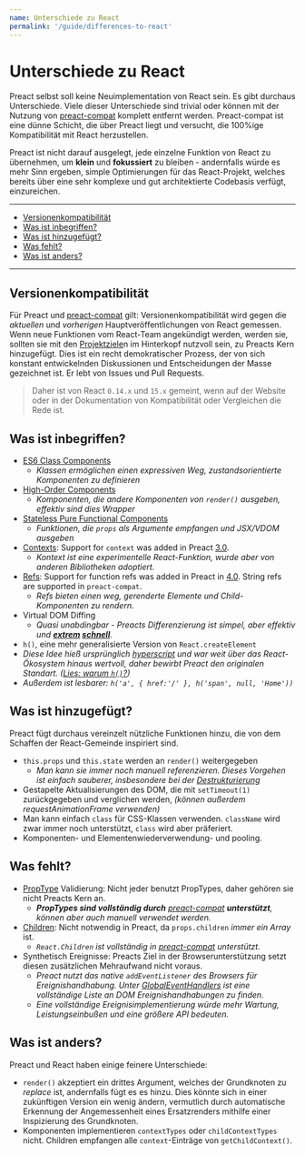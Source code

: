 ```yaml
---
name: Unterschiede zu React
permalink: '/guide/differences-to-react'
---
```


# Unterschiede zu React<!-- omit in toc -->

Preact selbst soll keine Neuimplementation von React sein. Es gibt durchaus Unterschiede. Viele dieser Unterschiede sind trivial oder können mit der Nutzung von [preact-compat] komplett entfernt werden. Preact-compat ist eine dünne Schicht, die über Preact liegt und versucht, die 100%ige Kompatibilität mit React herzustellen.

Preact ist nicht darauf ausgelegt, jede einzelne Funktion von React zu übernehmen, um **klein** und **fokussiert** zu bleiben - andernfalls würde es mehr Sinn ergeben, simple Optimierungen für das React-Projekt, welches bereits über eine sehr komplexe und gut architektierte Codebasis verfügt, einzureichen.

---

- [Versionenkompatibilität](#versionenkompatibilität)
- [Was ist inbegriffen?](#was-ist-inbegriffen)
- [Was ist hinzugefügt?](#was-ist-hinzugefügt)
- [Was fehlt?](#was-fehlt)
- [Was ist anders?](#was-ist-anders)

---

## Versionenkompatibilität

Für Preact und [preact-compat] gilt: Versionenkompatibilität wird gegen die _aktuellen_ und _vorherigen_ Hauptveröffentlichungen von React gemessen. Wenn neue Funktionen vom React-Team angekündigt werden, werden sie, sollten sie mit den [Projektziele]n im Hinterkopf nutzvoll sein, zu Preacts Kern hinzugefügt. Dies ist ein recht demokratischer Prozess, der von sich konstant entwickelnden Diskussionen und Entscheidungen der Masse gezeichnet ist. Er lebt von Issues und Pull Requests.

> Daher ist von React `0.14.x` und `15.x` gemeint, wenn auf der Website oder in der Dokumentation von Kompatibilität oder Vergleichen die Rede ist.


## Was ist inbegriffen?

- [ES6 Class Components]
    - _Klassen ermöglichen einen expressiven Weg, zustandsorientierte Komponenten zu definieren_
- [High-Order Components]  
    - _Komponenten, die andere Komponenten von `render()` ausgeben, effektiv sind dies Wrapper_
- [Stateless Pure Functional Components]  
    - _Funktionen, die `props` als Argumente empfangen und JSX/VDOM ausgeben_
- [Contexts]: Support for `context` was added in Preact [3.0].
    - _Kontext ist eine experimentelle React-Funktion, wurde aber von anderen Bibliotheken adoptiert._
- [Refs]: Support for function refs was added in Preact in [4.0]. String refs are supported in `preact-compat`.
    - _Refs bieten einen weg, gerenderte Elemente und Child-Komponenten zu rendern._
- Virtual DOM Diffing
    - _Quasi unabdingbar - Preacts Differenzierung ist simpel, aber effektiv und **[extrem](http://developit.github.io/js-repaint-perfs/) [schnell](https://localvoid.github.io/uibench/)**._
- `h()`, eine mehr generalisierte Version von `React.createElement`
- _Diese Idee hieß ursprünglich [hyperscript] und war weit über das React-Ökosystem hinaus wertvoll, daher bewirbt Preact den originalen Standart. ([Lies: warum `h()`?](http://jasonformat.com/wtf-is-jsx))_
- _Außerdem ist lesbarer: `h('a', { href:'/' }, h('span', null, 'Home'))`_


## Was ist hinzugefügt?

Preact fügt durchaus vereinzelt nützliche Funktionen hinzu, die von dem Schaffen der React-Gemeinde inspiriert sind.

- `this.props` und `this.state` werden an `render()` weitergegeben  
    - _Man kann sie immer noch manuell referenzieren. Dieses Vorgehen ist einfach sauberer, insbesondere bei der [Destrukturierung]_
- Gestapelte Aktualisierungen des DOM, die mit `setTimeout(1)` zurückgegeben und verglichen werden, _(können außerdem requestAnimationFrame verwenden)_
- Man kann einfach `class` für CSS-Klassen verwenden. `className` wird zwar immer noch unterstützt, `class` wird aber präferiert.
- Komponenten- und Elementenwiederverwendung- und pooling.


## Was fehlt?

- [PropType] Validierung: Nicht jeder benutzt PropTypes, daher gehören sie nicht Preacts Kern an.
    - _**PropTypes sind vollständig durch** [preact-compat] **unterstützt**, können aber auch manuell verwendet werden._
- [Children]: Nicht notwendig in Preact, da `props.children` _immer ein Array_ ist.
    - _`React.Children` ist vollständig in [preact-compat] unterstützt._
- Synthetisch Ereignisse: Preacts Ziel in der Browserunterstützung setzt diesen zusätzlichen Mehraufwand nicht voraus.
    - _Preact nutzt das native `addEventListener` des Browsers für Ereignishandhabung. Unter [GlobalEventHandlers] ist eine vollständige Liste an DOM Ereignishandhabungen zu finden._
    - _Eine vollständige Ereignisimplementierung würde mehr Wartung, Leistungseinbußen und eine größere API bedeuten._


## Was ist anders?

Preact und React haben einige feinere Unterschiede:


- `render()` akzeptiert ein drittes Argument, welches der Grundknoten zu _replace_ ist, andernfalls fügt es es hinzu. Dies könnte sich in einer zukünftigen Version ein wenig ändern, vermutlich durch automatische Erkennung der Angemessenheit eines Ersatzrenders mithilfe einer Inspizierung des Grundknoten.
- Komponenten implementieren `contextTypes` oder `childContextTypes` nicht. Children empfangen alle `context`-Einträge von `getChildContext()`.

[Projektziele]: /about/project-goals
[hyperscript]: https://github.com/dominictarr/hyperscript
[3.0]: https://github.com/developit/preact/milestones/3.0
[4.0]: https://github.com/developit/preact/milestones/4.0
[preact-compat]: https://github.com/developit/preact-compat
[PropType]: https://github.com/developit/proptypes
[Contexts]: https://facebook.github.io/react/docs/context.html
[Refs]: https://facebook.github.io/react/docs/more-about-refs.html
[Children]: https://facebook.github.io/react/docs/top-level-api.html#react.children
[GlobalEventHandlers]: https://developer.mozilla.org/en-US/docs/Web/API/GlobalEventHandlers
[ES6 Class Components]: https://facebook.github.io/react/docs/reusable-components.html#es6-classes
[High-Order Components]: https://medium.com/@dan_abramov/mixins-are-dead-long-live-higher-order-components-94a0d2f9e750
[Stateless Pure Functional Components]: https://facebook.github.io/react/docs/reusable-components.html#stateless-functions
[Destrukturierung]: http://www.2ality.com/2015/01/es6-destructuring.html
[Linked State]: /guide/linked-state
